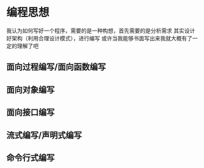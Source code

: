 # 编程思想
我认为如何写好一个程序，需要的是一种构想，首先需要的是分析需求
其实设计好架构（利用合理设计模式），进行编写
或许当我能够书面写出来我就大概有了一定的理解了吧
## 面向过程编写/面向函数编写



## 面向对象编写



## 面向接口编写




## 流式编写/声明式编写



## 命令行式编写



